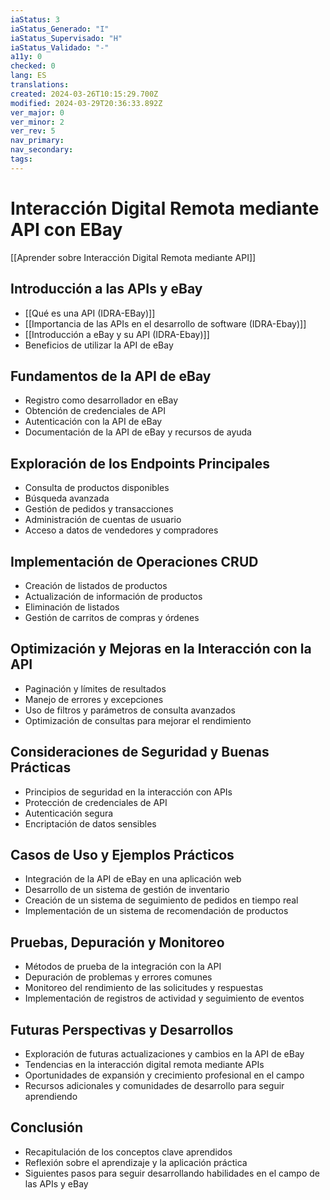 ```yaml
---
iaStatus: 3
iaStatus_Generado: "I"
iaStatus_Supervisado: "H"
iaStatus_Validado: "-"
a11y: 0
checked: 0
lang: ES
translations: 
created: 2024-03-26T10:15:29.700Z
modified: 2024-03-29T20:36:33.892Z
ver_major: 0
ver_minor: 2
ver_rev: 5
nav_primary: 
nav_secondary: 
tags:
---
```

# Interacción Digital Remota mediante API con EBay

[[Aprender sobre Interacción Digital Remota mediante API]]

## Introducción a las APIs y eBay

- [[Qué es una API (IDRA-EBay)]]
- [[Importancia de las APIs en el desarrollo de software (IDRA-Ebay)]]
- [[Introducción a eBay y su API (IDRA-Ebay)]]
- Beneficios de utilizar la API de eBay

## Fundamentos de la API de eBay
- Registro como desarrollador en eBay
- Obtención de credenciales de API
- Autenticación con la API de eBay
- Documentación de la API de eBay y recursos de ayuda

## Exploración de los Endpoints Principales
- Consulta de productos disponibles
- Búsqueda avanzada
- Gestión de pedidos y transacciones
- Administración de cuentas de usuario
- Acceso a datos de vendedores y compradores

## Implementación de Operaciones CRUD
- Creación de listados de productos
- Actualización de información de productos
- Eliminación de listados
- Gestión de carritos de compras y órdenes

## Optimización y Mejoras en la Interacción con la API
- Paginación y límites de resultados
- Manejo de errores y excepciones
- Uso de filtros y parámetros de consulta avanzados
- Optimización de consultas para mejorar el rendimiento

## Consideraciones de Seguridad y Buenas Prácticas
- Principios de seguridad en la interacción con APIs
- Protección de credenciales de API
- Autenticación segura
- Encriptación de datos sensibles

## Casos de Uso y Ejemplos Prácticos
- Integración de la API de eBay en una aplicación web
- Desarrollo de un sistema de gestión de inventario
- Creación de un sistema de seguimiento de pedidos en tiempo real
- Implementación de un sistema de recomendación de productos

## Pruebas, Depuración y Monitoreo
- Métodos de prueba de la integración con la API
- Depuración de problemas y errores comunes
- Monitoreo del rendimiento de las solicitudes y respuestas
- Implementación de registros de actividad y seguimiento de eventos

## Futuras Perspectivas y Desarrollos
- Exploración de futuras actualizaciones y cambios en la API de eBay
- Tendencias en la interacción digital remota mediante APIs
- Oportunidades de expansión y crecimiento profesional en el campo
- Recursos adicionales y comunidades de desarrollo para seguir aprendiendo

## Conclusión
- Recapitulación de los conceptos clave aprendidos
- Reflexión sobre el aprendizaje y la aplicación práctica
- Siguientes pasos para seguir desarrollando habilidades en el campo de las APIs y eBay

